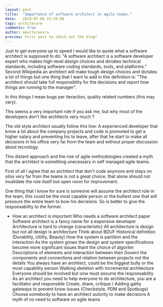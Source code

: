 ```yaml
---
layout: post
title:  "Importance of software architect in agile teams."
date:   2019-07-05 23:35:00
tags: architecure
comments: true
author: maviteixeira
preview: First post to check out the blog!
---
```


Just to get everyone up to speed I would like to quote what a software architect is supposed to do:
"A software architect is a software developer expert who makes high-level design choices and dictates technical standards, including software coding standards, tools, and platforms."
Second Wikipedia an architect will make tough design choices and dictates a lot of things but one thing that I want to add in this definition is: "The architect should take full responsiblity for the decisions and report how things are running to the manager".

In this things I mean bugs per iteraction, quality related numbers (this may vary).

This seems a very important role if you ask me, but why most of the developers don't like architects very much ?

The old style architect usually follow this line: A experienced developer that know a lot about the company projects and code is promoted to get a higher salary and preventing his to leave, after that he start to make all decisions in his office very far from the team and without proper discussion about tecnology.

This distant approach and the rise of agile methodologies created a myth that the architect is something unecessary in self managed agile teams.



First of all I agree that an architect that don't code anymore and stays on silos very far from the teams is not a great choice, that alone should not invalidate the role itself but open room for improvement.

One thing that I know for sure is someone will assume the architect role in the team, this could be the most capable person or the bulliest one that will pressure the entire team to bow his decisions. So is better to give the responsability to the former.





- How an architect is important
        Who needs a software architect paper
        Software architect is a fancy name for a expensive developer
        Architecture is hard to change (caracteristic)
        All architecture is design but not all design is architecture
        Think about BDUF
        Historical definition (Durability, Utility, Beauty)
        How the system is partition and the interaction
        As the system grows the design and system specifications become more significant issues thant the choice of algoritm
        Descriptions of elements and interaction between then
        Govern the components and connections and relation between projects not the details
        You always have an architect, could be the biggest bully or the most capability person
        Walking skeleton with incremental architecture
        Everyone should be involved but onw must assume the responsability
        As an architect you need to help everyone to do architecture, you are a facilitator and responsible
        Create, share, critique / Adding gality gateways to prevent know issues (Checkstyle, PDM and Spotbugs)
        Choose somebody to have an architect autority to make decisions
        A myth of no need to software on agile teams
